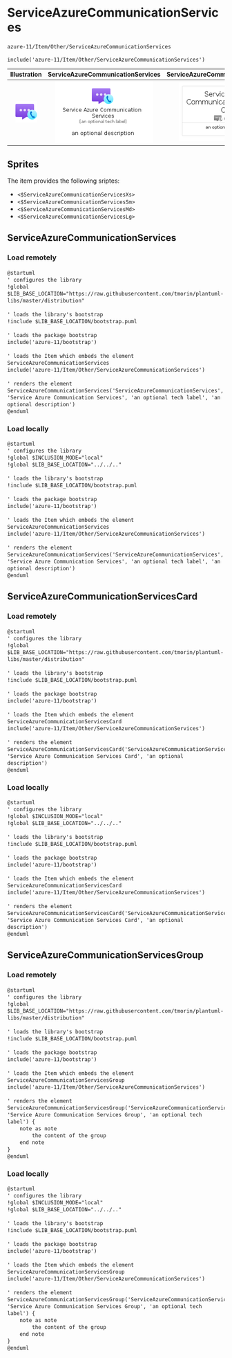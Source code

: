 # ServiceAzureCommunicationServices


```text
azure-11/Item/Other/ServiceAzureCommunicationServices
```

```text
include('azure-11/Item/Other/ServiceAzureCommunicationServices')
```



| Illustration | ServiceAzureCommunicationServices | ServiceAzureCommunicationServicesCard | ServiceAzureCommunicationServicesGroup |
| :---: | :---: | :---: | :---: |
| ![illustration for Illustration](../../../azure-11/Item/Other/ServiceAzureCommunicationServices.png) | ![illustration for ServiceAzureCommunicationServices](../../../azure-11/Item/Other/ServiceAzureCommunicationServices.Local.png) | ![illustration for ServiceAzureCommunicationServicesCard](../../../azure-11/Item/Other/ServiceAzureCommunicationServicesCard.Local.png) | ![illustration for ServiceAzureCommunicationServicesGroup](../../../azure-11/Item/Other/ServiceAzureCommunicationServicesGroup.Local.png) |



## Sprites
The item provides the following sriptes:

- `<$ServiceAzureCommunicationServicesXs>`
- `<$ServiceAzureCommunicationServicesSm>`
- `<$ServiceAzureCommunicationServicesMd>`
- `<$ServiceAzureCommunicationServicesLg>`





## ServiceAzureCommunicationServices

### Load remotely
```plantuml
@startuml
' configures the library
!global $LIB_BASE_LOCATION="https://raw.githubusercontent.com/tmorin/plantuml-libs/master/distribution"

' loads the library's bootstrap
!include $LIB_BASE_LOCATION/bootstrap.puml

' loads the package bootstrap
include('azure-11/bootstrap')

' loads the Item which embeds the element ServiceAzureCommunicationServices
include('azure-11/Item/Other/ServiceAzureCommunicationServices')

' renders the element
ServiceAzureCommunicationServices('ServiceAzureCommunicationServices', 'Service Azure Communication Services', 'an optional tech label', 'an optional description')
@enduml
```

### Load locally
```plantuml
@startuml
' configures the library
!global $INCLUSION_MODE="local"
!global $LIB_BASE_LOCATION="../../.."

' loads the library's bootstrap
!include $LIB_BASE_LOCATION/bootstrap.puml

' loads the package bootstrap
include('azure-11/bootstrap')

' loads the Item which embeds the element ServiceAzureCommunicationServices
include('azure-11/Item/Other/ServiceAzureCommunicationServices')

' renders the element
ServiceAzureCommunicationServices('ServiceAzureCommunicationServices', 'Service Azure Communication Services', 'an optional tech label', 'an optional description')
@enduml
```

## ServiceAzureCommunicationServicesCard

### Load remotely
```plantuml
@startuml
' configures the library
!global $LIB_BASE_LOCATION="https://raw.githubusercontent.com/tmorin/plantuml-libs/master/distribution"

' loads the library's bootstrap
!include $LIB_BASE_LOCATION/bootstrap.puml

' loads the package bootstrap
include('azure-11/bootstrap')

' loads the Item which embeds the element ServiceAzureCommunicationServicesCard
include('azure-11/Item/Other/ServiceAzureCommunicationServices')

' renders the element
ServiceAzureCommunicationServicesCard('ServiceAzureCommunicationServicesCard', 'Service Azure Communication Services Card', 'an optional description')
@enduml
```

### Load locally
```plantuml
@startuml
' configures the library
!global $INCLUSION_MODE="local"
!global $LIB_BASE_LOCATION="../../.."

' loads the library's bootstrap
!include $LIB_BASE_LOCATION/bootstrap.puml

' loads the package bootstrap
include('azure-11/bootstrap')

' loads the Item which embeds the element ServiceAzureCommunicationServicesCard
include('azure-11/Item/Other/ServiceAzureCommunicationServices')

' renders the element
ServiceAzureCommunicationServicesCard('ServiceAzureCommunicationServicesCard', 'Service Azure Communication Services Card', 'an optional description')
@enduml
```

## ServiceAzureCommunicationServicesGroup

### Load remotely
```plantuml
@startuml
' configures the library
!global $LIB_BASE_LOCATION="https://raw.githubusercontent.com/tmorin/plantuml-libs/master/distribution"

' loads the library's bootstrap
!include $LIB_BASE_LOCATION/bootstrap.puml

' loads the package bootstrap
include('azure-11/bootstrap')

' loads the Item which embeds the element ServiceAzureCommunicationServicesGroup
include('azure-11/Item/Other/ServiceAzureCommunicationServices')

' renders the element
ServiceAzureCommunicationServicesGroup('ServiceAzureCommunicationServicesGroup', 'Service Azure Communication Services Group', 'an optional tech label') {
    note as note
        the content of the group
    end note
}
@enduml
```

### Load locally
```plantuml
@startuml
' configures the library
!global $INCLUSION_MODE="local"
!global $LIB_BASE_LOCATION="../../.."

' loads the library's bootstrap
!include $LIB_BASE_LOCATION/bootstrap.puml

' loads the package bootstrap
include('azure-11/bootstrap')

' loads the Item which embeds the element ServiceAzureCommunicationServicesGroup
include('azure-11/Item/Other/ServiceAzureCommunicationServices')

' renders the element
ServiceAzureCommunicationServicesGroup('ServiceAzureCommunicationServicesGroup', 'Service Azure Communication Services Group', 'an optional tech label') {
    note as note
        the content of the group
    end note
}
@enduml
```

